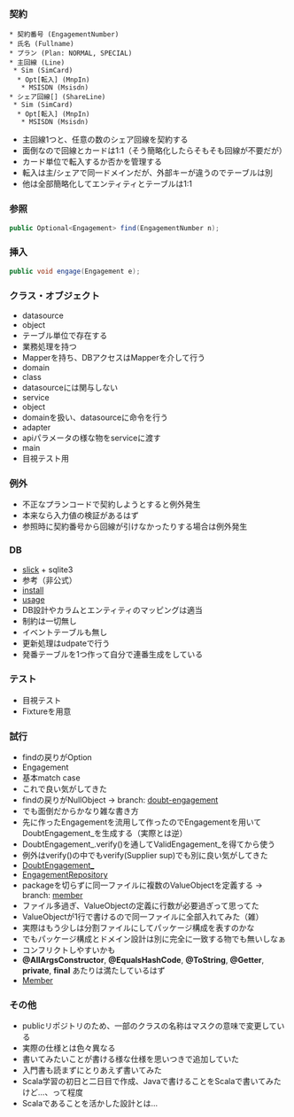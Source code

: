 ### 契約
```
* 契約番号 (EngagementNumber)
* 氏名 (Fullname)
* プラン (Plan: NORMAL, SPECIAL)
* 主回線 (Line)
 * Sim (SimCard)
  * Opt[転入] (MnpIn)
   * MSISDN (Msisdn)
* シェア回線[] (ShareLine)
 * Sim (SimCard)
  * Opt[転入] (MnpIn)
   * MSISDN (Msisdn)
```
+ 主回線1つと、任意の数のシェア回線を契約する
+ 面倒なので回線とカードは1:1（そう簡略化したらそもそも回線が不要だが）
+ カード単位で転入するか否かを管理する
+ 転入は主/シェアで同一ドメインだが、外部キーが違うのでテーブルは別
+ 他は全部簡略化してエンティティとテーブルは1:1

### 参照
```Java
public Optional<Engagement> find(EngagementNumber n);
```

### 挿入
```Java
public void engage(Engagement e);
```

### クラス・オブジェクト
+ datasource
 + object
 + テーブル単位で存在する
 + 業務処理を持つ
 + Mapperを持ち、DBアクセスはMapperを介して行う
+ domain
 + class
 + datasourceには関与しない
+ service
 + object
 + domainを扱い、datasourceに命令を行う
+ adapter
 + apiパラメータの様な物をserviceに渡す
+ main
 + 目視テスト用

### 例外
+ 不正なプランコードで契約しようとすると例外発生
 + 本来なら入力値の検証があるはず
+ 参照時に契約番号から回線が引けなかったりする場合は例外発生

### DB
+ [slick](http://slick.typesafe.com/) + sqlite3
+ 参考（非公式）
 + [install](http://kaiyori.net/wordpress/?p=137)
 + [usage](http://www.mwsoft.jp/programming/scala/slick_query.html)
+ DB設計やカラムとエンティティのマッピングは適当
+ 制約は一切無し
+ イベントテーブルも無し
 + 更新処理はudpateで行う
+ 発番テーブルを1つ作って自分で連番生成をしている

### テスト
+ 目視テスト
+ Fixtureを用意

### 試行
+ findの戻りがOption
 + Engagement
 + 基本match case
 + これで良い気がしてきた
+ findの戻りがNullObject → branch: [doubt-engagement](https://github.com/tenshiPure/ddd-trial/tree/doubt-engagement/scala/src/main/scala)
 + でも面倒だからかなり雑な書き方
 + 先に作ったEngagementを流用して作ったのでEngagementを用いてDoubtEngagement\_を生成する（実際とは逆）
 + DoubtEngagement\_.verify()を通してValidEngagement\_を得てから使う
 + 例外はverify()の中でもverify(Supplier sup)でも別に良い気がしてきた
 + [DoubtEngagement\_](https://github.com/tenshiPure/ddd-trial/blob/doubt-engagement/scala/src/main/scala/domain/engagement/DoubtEngagement_.scala#L11)
 + [EngagementRepository](https://github.com/tenshiPure/ddd-trial/blob/doubt-engagement/scala/src/main/scala/datasource/engagement/EngagementRepository.scala#L56)
+ packageを切らずに同一ファイルに複数のValueObjectを定義する → branch: [member](https://github.com/tenshiPure/ddd-trial/tree/member/scala/src/main/scala)
 + ファイル多過ぎ、ValueObjectの定義に行数が必要過ぎって思ってた
 + ValueObjectが1行で書けるので同一ファイルに全部入れてみた（雑）
 + 実際はもう少しは分割ファイルにしてパッケージ構成を表すのかな
 + でもパッケージ構成とドメイン設計は別に完全に一致する物でも無いしなぁ
 + コンフリクトしやすいかも
 + **@AllArgsConstructor**, **@EqualsHashCode**, **@ToString**, **@Getter**, **private**, **final** あたりは満たしているはず
 + [Member](https://github.com/tenshiPure/ddd-trial/blob/member/scala/src/main/scala/domain/member/Member.scala#L6)

### その他
+ publicリポジトリのため、一部のクラスの名称はマスクの意味で変更している
+ 実際の仕様とは色々異なる
+ 書いてみたいことが書ける様な仕様を思いつきで追加していた
+ 入門書も読まずにとりあえず書いてみた
 + Scala学習の初日と二日目で作成、Javaで書けることをScalaで書いてみたけど...、って程度
 + Scalaであることを活かした設計とは...
